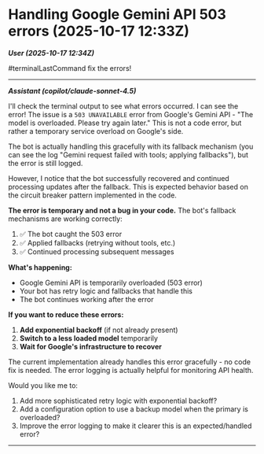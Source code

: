 <!-- Generated by SpecStory -->

<!-- vscode Session b02bbb3c-68ba-4fe2-87b6-9d3203eb8850 (2025-10-17 12:33Z) -->

# Handling Google Gemini API 503 errors (2025-10-17 12:33Z)

_**User (2025-10-17 12:34Z)**_

#terminalLastCommand fix the errors!

---

_**Assistant (copilot/claude-sonnet-4.5)**_

I'll check the terminal output to see what errors occurred. I can see the error! The issue is a `503 UNAVAILABLE` error from Google's Gemini API - "The model is overloaded. Please try again later." This is not a code error, but rather a temporary service overload on Google's side.

The bot is actually handling this gracefully with its fallback mechanism (you can see the log "Gemini request failed with tools; applying fallbacks"), but the error is still logged.

However, I notice that the bot successfully recovered and continued processing updates after the fallback. This is expected behavior based on the circuit breaker pattern implemented in the code.

**The error is temporary and not a bug in your code.** The bot's fallback mechanisms are working correctly:

1. ✅ The bot caught the 503 error
2. ✅ Applied fallbacks (retrying without tools, etc.)
3. ✅ Continued processing subsequent messages

**What's happening:**
- Google Gemini API is temporarily overloaded (503 error)
- Your bot has retry logic and fallbacks that handle this
- The bot continues working after the error

**If you want to reduce these errors:**

1. **Add exponential backoff** (if not already present)
2. **Switch to a less loaded model** temporarily
3. **Wait for Google's infrastructure to recover**

The current implementation already handles this error gracefully - no code fix is needed. The error logging is actually helpful for monitoring API health.

Would you like me to:
1. Add more sophisticated retry logic with exponential backoff?
2. Add a configuration option to use a backup model when the primary is overloaded?
3. Improve the error logging to make it clearer this is an expected/handled error?

---

